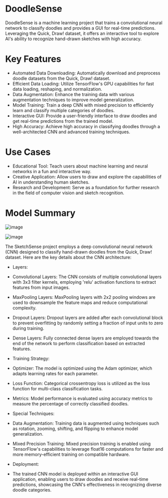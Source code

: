 # DoodleSense
DoodleSense is a machine learning project that trains a convolutional neural network to classify doodles and provides a GUI for real-time predictions. Leveraging the Quick, Draw! dataset, it offers an interactive tool to explore AI's ability to recognize hand-drawn sketches with high accuracy.

# Key Features
- Automated Data Downloading: Automatically download and preprocess doodle datasets from the Quick, Draw! dataset.
- Efficient Data Loading: Utilize TensorFlow's GPU capabilities for fast data loading, reshaping, and normalization.
- Data Augmentation: Enhance the training data with various augmentation techniques to improve model generalization.
- Model Training: Train a deep CNN with mixed precision to efficiently learn and classify multiple categories of doodles.
- Interactive GUI: Provide a user-friendly interface to draw doodles and get real-time predictions from the trained model.
- High Accuracy: Achieve high accuracy in classifying doodles through a well-architected CNN and advanced training techniques.

# Use Cases
- Educational Tool: Teach users about machine learning and neural networks in a fun and interactive way.
- Creative Application: Allow users to draw and explore the capabilities of AI in understanding human sketches.
- Research and Development: Serve as a foundation for further research in the field of computer vision and sketch recognition.

# Model Summary
![image](https://github.com/ParthChande/DoodleSense/assets/119730313/483c10a3-1849-4317-a040-51e316bd3af3)

![image](https://github.com/ParthChande/DoodleSense/assets/119730313/5ebd54d5-878d-41ee-8fc7-14a2b9eea5e2)

The SketchSense project employs a deep convolutional neural network (CNN) designed to classify hand-drawn doodles from the Quick, Draw! dataset. Here are the key details about the CNN architecture:

* Layers:
- Convolutional Layers: The CNN consists of multiple convolutional layers with 3x3 filter kernels, employing 'relu' activation functions to extract features from input images.

- MaxPooling Layers: MaxPooling layers with 2x2 pooling windows are used to downsample the feature maps and reduce computational complexity.

- Dropout Layers: Dropout layers are added after each convolutional block to prevent overfitting by randomly setting a fraction of input units to zero during training.

- Dense Layers: Fully connected dense layers are employed towards the end of the network to perform classification based on extracted features.

* Training Strategy:
- Optimizer: The model is optimized using the Adam optimizer, which adapts learning rates for each parameter.

- Loss Function: Categorical crossentropy loss is utilized as the loss function for multi-class classification tasks.

- Metrics: Model performance is evaluated using accuracy metrics to measure the percentage of correctly classified doodles.

* Special Techniques:
- Data Augmentation: Training data is augmented using techniques such as rotation, zooming, shifting, and flipping to enhance model generalization.

- Mixed Precision Training: Mixed precision training is enabled using TensorFlow's capabilities to leverage float16 computations for faster and more memory-efficient training on compatible hardware.

* Deployment:
- The trained CNN model is deployed within an interactive GUI application, enabling users to draw doodles and receive real-time predictions, showcasing the CNN's effectiveness in recognizing diverse doodle categories.


